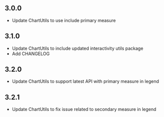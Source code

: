 
## 3.0.0
* Update ChartUtils to use include primary measure
## 3.1.0
* Update ChartUtils to include updated interactivity utils package
* Add CHANGELOG
## 3.2.0
* Update ChartUtils to support latest API with primary measure in legend
## 3.2.1
* Update ChartUtils to fix issue related to secondary measure in legend
